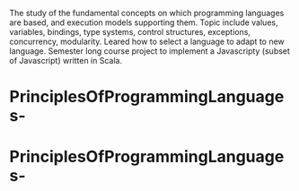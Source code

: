 The study of the fundamental concepts on which programming languages are based, and execution models supporting them. Topic include values, variables, bindings, type systems, control structures, exceptions, concurrency, modularity. Leared how to select a language to adapt to new language. Semester long course project to implement a Javascripty (subset of Javascript) written in Scala. 
# PrinciplesOfProgrammingLanguages-
# PrinciplesOfProgrammingLanguages-
